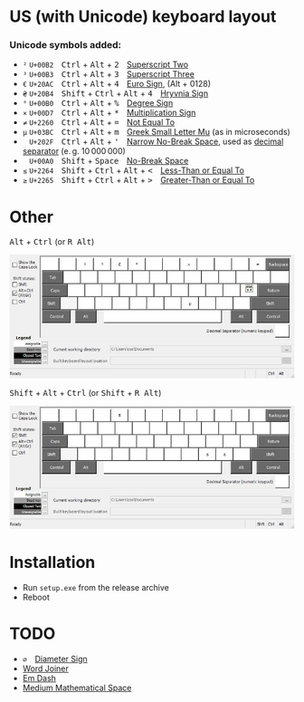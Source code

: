 # US (with Unicode) keyboard layout

### Unicode symbols added:
* <code>²</code>&nbsp;`U+00B2` <kbd>Ctrl</kbd> + <kbd>Alt</kbd> + <kbd>2</kbd> [Superscript Two](https://www.compart.com/en/unicode/U+00B2)
* <code>³</code>&nbsp;`U+00B3` <kbd>Ctrl</kbd> + <kbd>Alt</kbd> + <kbd>3</kbd> [Superscript Three](https://www.compart.com/en/unicode/U+00B3)
* <code>€</code>&nbsp;`U+20AC` <kbd>Ctrl</kbd> + <kbd>Alt</kbd> + <kbd>4</kbd> [Euro Sign](https://www.compart.com/en/unicode/U+20AC), (Alt + 0128)
* <code>₴</code>&nbsp;`U+20B4` <kbd>Shift</kbd> + <kbd>Ctrl</kbd> + <kbd>Alt</kbd> + <kbd>4</kbd> [Hryvnia Sign](https://www.compart.com/en/unicode/U+20B4)
* <code>°</code>&nbsp;`U+00B0` <kbd>Ctrl</kbd> + <kbd>Alt</kbd> + <kbd>%</kbd> [Degree Sign](https://www.compart.com/en/unicode/U+00B0)
* <code>×</code>&nbsp;`U+00D7` <kbd>Ctrl</kbd> + <kbd>Alt</kbd> + <kbd>*</kbd> [Multiplication Sign](https://www.compart.com/en/unicode/U+00D7)
* <code>≠</code>&nbsp;`U+2260` <kbd>Ctrl</kbd> + <kbd>Alt</kbd> + <kbd>=</kbd> [Not Equal To](https://www.compart.com/en/unicode/U+2260)
* <code>μ</code>&nbsp;`U+03BC` <kbd>Ctrl</kbd> + <kbd>Alt</kbd> + <kbd>m</kbd> [Greek Small Letter Mu](https://www.compart.com/en/unicode/U+03BC) (as in microseconds)
* <code> </code>&nbsp;`U+202F` <kbd>Ctrl</kbd> + <kbd>Alt</kbd> + <kbd>'</kbd> [Narrow No-Break Space](https://www.compart.com/en/unicode/U+202F), used as [decimal separator](https://en.wikipedia.org/wiki/Decimal_separator#Unicode_characters) (e. g. 10 000 000)
* <code> </code>&nbsp;`U+00A0` <kbd>Shift</kbd> + <kbd>Space</kbd> [No-Break Space](https://www.compart.com/en/unicode/U+00A0)
* <code>≤</code>&nbsp;`U+2264` <kbd>Shift</kbd> + <kbd>Ctrl</kbd> + <kbd>Alt</kbd> + <kbd>&lt;</kbd> [Less-Than or Equal To](https://www.compart.com/en/unicode/U+2264)
* <code>≥</code>&nbsp;`U+2265` <kbd>Shift</kbd> + <kbd>Ctrl</kbd> + <kbd>Alt</kbd> + <kbd>&gt;</kbd> [Greater-Than or Equal To](https://www.compart.com/en/unicode/U+2265)


# Other

<kbd>Alt</kbd> + <kbd>Ctrl</kbd>  (or <kbd>R Alt</kbd>) 

![AltGr](us_uniAltGr.jpg)

<kbd>Shift</kbd> + <kbd>Alt</kbd> + <kbd>Ctrl</kbd> (or <kbd>Shift</kbd> + <kbd>R Alt</kbd>)  

![AltGr](us_uniShftAltGr.jpg)

# Installation
* Run `setup.exe` from the release archive
* Reboot

# TODO
* <code>⌀</code> [Diameter Sign](https://www.compart.com/en/unicode/U+2300)
* [Word Joiner](https://www.compart.com/en/unicode/U+2060)
* [Em Dash](https://www.compart.com/en/unicode/U+2014)
* [Medium Mathematical Space](https://www.compart.com/en/unicode/U+205F)

